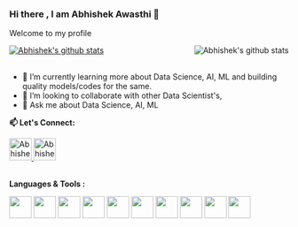 ### Hi there , I am Abhishek Awasthi 👋
Welcome to my profile

<a href="https://github.com/i-am-abhishek-awasthi">
 <img align="center" src="https://github-readme-stats.vercel.app/api?username=i-am-abhishek-awasthi&show_icons=true&theme=light&line_height=27" alt="Abhishek's github stats"/>
</a>
<a href="https://github.com/i-am-abhishek-awasthi">
 <img align="right" src="https://github-readme-stats.vercel.app/api/top-langs/?username=i-am-abhishek-awasthi&line_height=27" alt="Abhishek's github stats"/>
</a>


<br/>
<br/>
<!--
**i-am-abhishek-awasthi/i-am-abhishek-awasthi** is a ✨ _special_ ✨ repository because its `README.md` (this file) appears on your GitHub profile.
-->

- 🌱 I’m currently learning more about Data Science, AI, ML and building quality models/codes for the same.
- 👯 I’m looking to collaborate with other Data Scientist's, 
- 💬 Ask me about Data Science, AI, ML

**📫 Let's Connect:** 

<a href="https://www.linkedin.com/in/i-am-abhishek/">
  <img alt="Abhishek's Linkdein" height="40" src="https://upload.wikimedia.org/wikipedia/commons/thumb/c/ca/LinkedIn_logo_initials.png/800px-LinkedIn_logo_initials.png" />
</a>

<a href="https://github.com/i-am-abhishek-awasthi">
  <img alt="Abhishek's Github"  height="40" src="https://cdn.icon-icons.com/icons2/2368/PNG/512/github_logo_icon_143772.png" />
</a>


<br/>
<br/>


**Languages & Tools :** <br/>

<code><img height="40" src="https://upload.wikimedia.org/wikipedia/commons/thumb/c/c3/Python-logo-notext.svg/1200px-Python-logo-notext.svg.png"></code>
<code><img height="40" src="https://encrypted-tbn0.gstatic.com/images?q=tbn:ANd9GcQNA9rEJtu9RAQl_hAMd_Ic52quZ-_y_rkvFODXM6aUWDtH_SOCycTJTt-LL0YbCbfuUks&usqp=CAU"></code>
<code><img height="40" src="https://encrypted-tbn0.gstatic.com/images?q=tbn:ANd9GcT4a8YUd4NNP7GnLd2gwXBKDjotih8LxQnd0Q&usqp=CAU"></code>
<code><img height="40" src="https://www.vhv.rs/dpng/d/33-338244_microsoft-excel-logo-hd-png-download.png"></code>
<code><img height="40" src="https://upload.wikimedia.org/wikipedia/commons/thumb/2/2d/Tensorflow_logo.svg/1200px-Tensorflow_logo.svg.png"></code>
<code><img height="40" src="https://upload.wikimedia.org/wikipedia/commons/thumb/e/ed/Pandas_logo.svg/2560px-Pandas_logo.svg.png"></code>
<code><img height="40" src="https://miro.medium.com/max/1200/1*bBS_lYMoWhiyJf733Bghwg.jpeg"></code>
<code><img height="40" src="https://upload.wikimedia.org/wikipedia/commons/thumb/0/05/Scikit_learn_logo_small.svg/1280px-Scikit_learn_logo_small.svg.png"></code>
<code><img height="40" src="https://upload.wikimedia.org/wikipedia/commons/thumb/8/84/Matplotlib_icon.svg/1200px-Matplotlib_icon.svg.png"></code>
<code><img height="40" src="https://cdn.analyticsvidhya.com/wp-content/uploads/2017/01/04015019/plotly_logo.png"></code>

